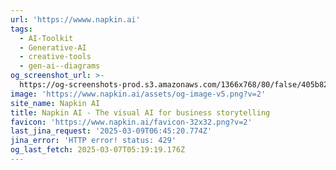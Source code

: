 ```yaml
---
url: 'https://wwww.napkin.ai'
tags:
  - AI-Toolkit
  - Generative-AI
  - creative-tools
  - gen-ai--diagrams
og_screenshot_url: >-
  https://og-screenshots-prod.s3.amazonaws.com/1366x768/80/false/405b828c3f22b0e746fade9882fca398da758584cf8b1cbcb16cab86eec04175.jpeg
image: 'https://www.napkin.ai/assets/og-image-v5.png?v=2'
site_name: Napkin AI
title: Napkin AI - The visual AI for business storytelling
favicon: 'https://www.napkin.ai/favicon-32x32.png?v=2'
last_jina_request: '2025-03-09T06:45:20.774Z'
jina_error: 'HTTP error! status: 429'
og_last_fetch: 2025-03-07T05:19:19.176Z
---
```



